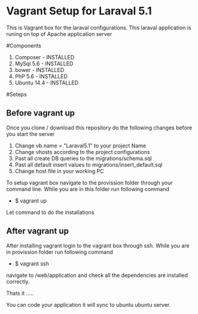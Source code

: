 # Vagrant Setup for Laraval 5.1
This is Vagrant box for the laraval configurations. This laraval application is runing on top of Apache application server

#Components 
1) Composer - INSTALLED
2) MySql 5.6  - INSTALLED
3) bower - INSTALLED
4) PhP 5.6 - INSTALLED
5) Ubuntu 14.4 - INSTALLED




#Seteps

Before vagrant up
------------------
Once you clone / download  this repository do the following changes before you start the server
1) Change vb.name = "Laraval5.1" to your project Name
2) Change vhosts according to the project configurations
3) Past all create DB queries to the migrations/schema.sql
4) Past all default insert values to migrations/insert_default.sql
5) Change host file in your working PC

To setup vagrant box navigate to the provission folder through your command line. While you are in this folder run following command
* $ vagrant up

Let command to do the installations

After vagrant up
----------------
After installing vagrant login to the vagrant box through ssh. While you are in provission folder run following command

* $ vagrant ssh


navigate to /web/application and check all the dependencies are installed correctly.

Thats it .....

You can code your application it will sync to ubuntu ubuntu server.

